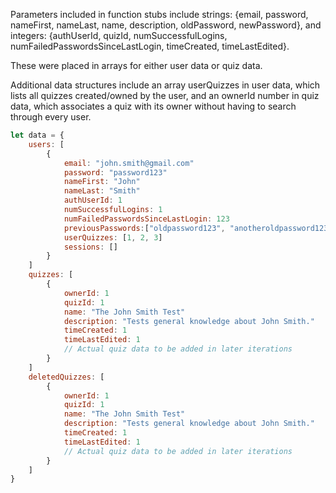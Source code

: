 Parameters included in function stubs include strings: {email, password, nameFirst, nameLast, name, description, oldPassword, newPassword}, and integers: {authUserId, quizId, numSuccessfulLogins, numFailedPasswordsSinceLastLogin, timeCreated, timeLastEdited}.

These were placed in arrays for either user data or quiz data. 

Additional data structures include an array userQuizzes in user data, which lists all quizzes created/owned by the user, and an ownerId number in quiz data, which associates a quiz with its owner without having to search through every user. 

```javascript
let data = {
    users: [
        {
            email: "john.smith@gmail.com"
            password: "password123"
            nameFirst: "John"
            nameLast: "Smith"
            authUserId: 1
            numSuccessfulLogins: 1
            numFailedPasswordsSinceLastLogin: 123
            previousPasswords:["oldpassword123", "anotheroldpassword123"]
            userQuizzes: [1, 2, 3]
            sessions: []
        }
    ]
    quizzes: [
        {
            ownerId: 1
            quizId: 1
            name: "The John Smith Test"
            description: "Tests general knowledge about John Smith."
            timeCreated: 1
            timeLastEdited: 1
            // Actual quiz data to be added in later iterations
        }
    ]
    deletedQuizzes: [
        {
            ownerId: 1
            quizId: 1
            name: "The John Smith Test"
            description: "Tests general knowledge about John Smith."
            timeCreated: 1
            timeLastEdited: 1
            // Actual quiz data to be added in later iterations
        }
    ]
}
```
